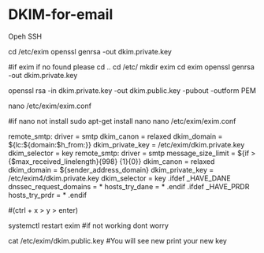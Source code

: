 # DKIM-for-email
Opeh SSH

cd /etc/exim
openssl genrsa -out dkim.private.key

#if exim if no found please
cd ..
cd /etc/
mkdir exim
cd exim
openssl genrsa -out dkim.private.key

openssl rsa -in dkim.private.key -out dkim.public.key -pubout -outform PEM

nano /etc/exim/exim.conf

#if nano not install
sudo apt-get install nano
nano /etc/exim/exim.conf

remote_smtp:
  driver = smtp
dkim_canon = relaxed
dkim_domain = ${lc:${domain:$h_from:}}
dkim_private_key = /etc/exim/dkim.private.key
dkim_selector = key
remote_smtp:
  driver = smtp
  message_size_limit = ${if > {$max_received_linelength}{998} {1}{0}}
  dkim_canon = relaxed
  dkim_domain = ${sender_address_domain}
  dkim_private_key = /etc/exim4/dkim.private.key
  dkim_selector = key
.ifdef _HAVE_DANE
  dnssec_request_domains = *
  hosts_try_dane = *
.endif
.ifdef _HAVE_PRDR
  hosts_try_prdr = *
.endif

#(ctrl + x > y > enter)

systemctl restart exim
#if not working dont worry

cat /etc/exim/dkim.public.key
#You will see new print your new key
  
